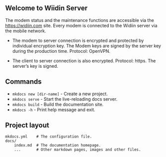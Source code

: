 ## Welcome to Wiidin Server

The modem status and the maintenance functions are accessible via the https://widiin.com site.
Every modem is connected to the Widiin server via the mobile network. 

*	The modem to server connection is encrypted and protected by individual encryption key. 
    The Modem keys are signed by the server key during the production time. Protocol: OpenVPN. 

*	The client to server connection is also encrypted. Protocol: https. The server’s key is signed. 


## Commands

* `mkdocs new [dir-name]` - Create a new project.
* `mkdocs serve` - Start the live-reloading docs server.
* `mkdocs build` - Build the documentation site.
* `mkdocs -h` - Print help message and exit.

## Project layout

    mkdocs.yml    # The configuration file.
    docs/
        index.md  # The documentation homepage.
        ...       # Other markdown pages, images and other files.
